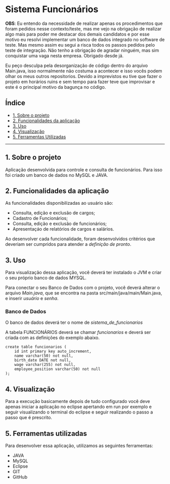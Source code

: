 # Sistema Funcionários 

**OBS**: Eu entendo da necessidade de realizar apenas os procedimentos que foram pedidos nesse contexto/teste, mas me vejo na obrigação de realizar algo mais para poder me destacar dos demais candidatos e por esse motivo eu resolvi implementar um banco de dados integrado no software de teste. Mas mesmo assim eu segui a risca todos os passos pedidos pelo teste de integração. Não tenho a obrigação de agradar ninguém, mas sim conquistar uma vaga nesta empresa. Obrigado desde já.

Eu peço desculpa pela desorganização de código dentro do arquivo Main.java, isso normalmente não costuma a acontecer e isso vocês podem olhar os meus outros repositorios.
Devido a imprevistos eu tive que fazer o projeto em horários ruins e sem tempo para fazer teve que improvisar e este é o principal motivo da bagunça no código.

## Índice

* [1. Sobre o projeto](#1-sobre-o-projeto)
* [2. Funcionalidades da aplicação](#2-funcionalidades-da-aplicação)
* [3. Uso](#3-uso)
* [4. Visualização](#4-Visualização)
* [5. Ferramentas Utilizadas](#5-ferramentas-utilizadas)

***

## 1. Sobre o projeto

Aplicação desenvolvida para controle e consulta de funcionários.
Para isso foi criado um banco de dados no MySQL e JAVA.

## 2. Funcionalidades da aplicação
As funcionalidades disponibilizadas ao usuário são:

* Consulta, edição e exclusão de cargos;
* Cadastro de Funcionários;
* Consulta, edição e exclusão de funcionários;
* Apresentaçáo de relatórios de cargos e salários.

Ao desenvolver cada funcionalidade, foram desenvolvidos critérios que deveriam ser cumpridos para atender a _definição de pronto_.

## 3. Uso
Para visualização dessa aplicação, você deverá ter instalado o JVM e criar o seu próprio banco de dados MYSQL.

Para conectar o seu Banco de Dados com o projeto, você deverá alterar o arquivo *Main.java*, que se encontra na pasta src/main/java/main/Main.java, e inserir *usuário* e *senha*.

### Banco de Dados

O banco de dados deverá ter o nome de *sistema_de_funcionarios*

A tabela FUNCIONÁRIOS deverá se chamar *funcionarios* e deverá ser criada com as definições do exemplo abaixo.

```
create table funcionarios (
    id int primary key auto_increment,
    name varchar(50) not null,
    birth_date DATE not null,
    wage varchar(255) not null,
    employee_position varchar(50) not null
);
```

## 4. Visualização

Para a execução basicamente depois de tudo configurado você deve apenas iniciar a aplicação no eclipse apertando em run por exemplo e seguir visualizando o terminal do  eclipse e seguir realizando o passo a passo que é prescrito.

## 5. Ferramentas utilizadas

Para desenvolver essa aplicação, utilizamos as seguintes ferramentas:

* JAVA
* MySQL
* Eclipse
* GIT
* GitHub

